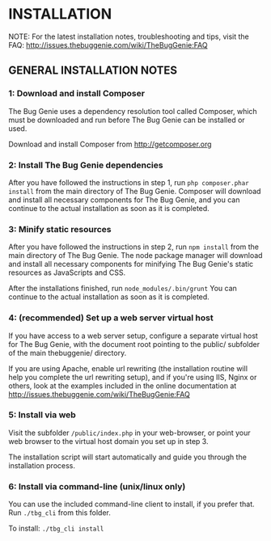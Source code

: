 INSTALLATION
============

NOTE: For the latest installation notes, troubleshooting and tips,
visit the FAQ: http://issues.thebuggenie.com/wiki/TheBugGenie:FAQ

GENERAL INSTALLATION NOTES
--------------------------

### 1: Download and install Composer

The Bug Genie uses a dependency resolution tool called Composer, which must
be downloaded and run before The Bug Genie can be installed or used.

Download and install Composer from http://getcomposer.org


### 2: Install The Bug Genie dependencies

After you have followed the instructions in step 1, run
`php composer.phar install`
from the main directory of The Bug Genie. Composer will download and install
all necessary components for The Bug Genie, and you can continue to the actual
installation as soon as it is completed.


### 3: Minify static resources

After you have followed the instructions in step 2, run
`npm install`
from the main directory of The Bug Genie. The node package manager will
download and install all necessary components for minifying The Bug Genie's
static resources as JavaScripts and CSS.  

After the installations finished, run
`node_modules/.bin/grunt`
You can continue to the actual installation as soon as it is completed.


### 4: (recommended) Set up a web server virtual host

If you have access to a web server setup, configure a separate virtual host for
The Bug Genie, with the document root pointing to the public/ subfolder of the 
main thebuggenie/ directory.

If you are using Apache, enable url rewriting (the installation routine will 
help you complete the url rewriting setup), and if you're using IIS, Nginx or
others, look at the examples included in the online documentation at
http://issues.thebuggenie.com/wiki/TheBugGenie:FAQ


### 5: Install via web

Visit the subfolder `/public/index.php` in your web-browser, or point your web
browser to the virtual host domain you set up in step 3.

The installation script will start automatically and guide you through the
installation process.


### 6: Install via command-line (unix/linux only)

You can use the included command-line client to install, if you prefer that.
Run `./tbg_cli` from this folder.

To install:
`./tbg_cli install`
